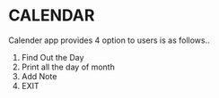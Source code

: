 # CALENDAR
Calender app provides 4 option to users is as follows..

1. Find Out the Day
2. Print all the day of month
3. Add Note
4. EXIT
